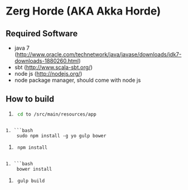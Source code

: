 # Zerg Horde (AKA Akka Horde)

## Required Software 

* java 7 (http://www.oracle.com/technetwork/java/javase/downloads/jdk7-downloads-1880260.html)
* sbt (http://www.scala-sbt.org/)
* node js (http://nodejs.org/)
* node package manager, should come with node js

## How to build

1. ```bash
    cd to /src/main/resources/app
```

1. ```bash
    sudo npm install -g yo gulp bower
```

1. ```bash
    npm install
```

1. ```bash
    bower install
```

1. ```bash
    gulp build
```
